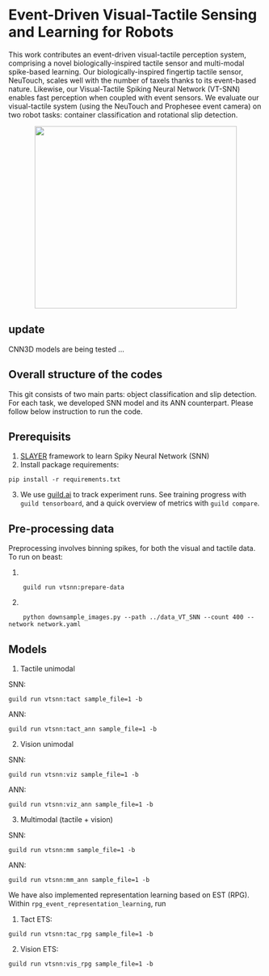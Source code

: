 # Event-Driven Visual-Tactile Sensing and Learning for Robots

This work contributes an event-driven visual-tactile perception system, comprising a novel biologically-inspired tactile
sensor and multi-modal spike-based learning. Our biologically-inspired fingertip tactile sensor, NeuTouch, scales well with the
number of taxels thanks to its event-based nature. Likewise, our Visual-Tactile Spiking Neural Network (VT-SNN) enables fast
perception when coupled with event sensors. We evaluate our visual-tactile system (using the NeuTouch and Prophesee event camera) on two robot tasks: container classification and rotational slip detection.

<p align="center">
<img src="https://github.com/tasbolat1/VT_SNN/blob/master/auxillary_files/VT_SNN.png" height="360" width="400">
</p>

## update
CNN3D models are being tested ...

## Overall structure of the codes
This git consists of two main parts: object classification and slip detection. For each task, we developed SNN model and its ANN counterpart. Please follow below instruction to run the code.

## Prerequisits

1. [SLAYER](https://github.com/bamsumit/slayerPytorch) framework to learn Spiky Neural Network (SNN)
2. Install package requirements:
```
pip install -r requirements.txt
```
3. We use [guild.ai](https://github.com/guildai/guildai) to track
experiment runs. See training progress with `guild tensorboard`, and a quick overview
of metrics with `guild compare`.

## Pre-processing data

Preprocessing involves binning spikes, for both the visual and tactile
data. To run on beast:

1. 
```
    guild run vtsnn:prepare-data

```
2. 
```
    python downsample_images.py --path ../data_VT_SNN --count 400 --network network.yaml

```
## Models

1. Tactile unimodal

SNN:

```
guild run vtsnn:tact sample_file=1 -b
```
ANN:

```
guild run vtsnn:tact_ann sample_file=1 -b
```
2. Vision unimodal

SNN:

```
guild run vtsnn:viz sample_file=1 -b
```
ANN:

```
guild run vtsnn:viz_ann sample_file=1 -b
```
3. Multimodal (tactile + vision)

SNN:

```
guild run vtsnn:mm sample_file=1 -b
```
ANN:

```
guild run vtsnn:mm_ann sample_file=1 -b
```

We have also implemented representation learning based on EST (RPG). Within ```rpg_event_representation_learning```, run

1. Tact ETS:
```
guild run vtsnn:tac_rpg sample_file=1 -b
```
2. Vision ETS:
```
guild run vtsnn:vis_rpg sample_file=1 -b
```
